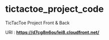 # tictactoe_project_code
TicTacToe Project Front &amp; Back

URI : **https://d7cg8n6ou1ei8.cloudfront.net/**
